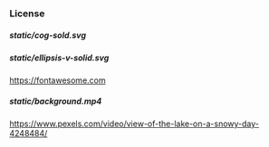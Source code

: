 



### License


##### static/cog-sold.svg <br>
##### static/ellipsis-v-solid.svg <br>
https://fontawesome.com
##### static/background.mp4
https://www.pexels.com/video/view-of-the-lake-on-a-snowy-day-4248484/